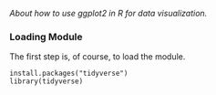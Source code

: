 *About how to use ggplot2 in R for data visualization.*

### Loading Module  

The first step is, of course, to load the module.

```
install.packages("tidyverse")
library(tidyverse)

